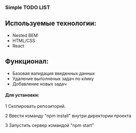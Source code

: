 ### Simple TODO LIST

## Используемые технологии:
 * Nested BEM
 * HTML/CSS
 * React

 ## Функционал: 
 * Базовая валидация введенных данных
 * Удаление выполненых задач по клику
 * Добавление новых задач

 #### Для установки:
  1 Cкопировать репозиторий.

  2 Ввести команду "npm install" внутри директории проекта

  3 Запустить сервер командой "npm start"
